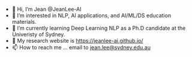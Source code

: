 - 👋 Hi, I’m Jean @JeanLee-AI
- 👀 I’m interested in NLP, AI applications, and AI/ML/DS education materials.
- 🌱 I’m currently learning Deep Learning NLP as a Ph.D candidate at the Univeristy of Sydney. 
- 💞️ My research website is https://jeanlee-ai.github.io/
- 📫 How to reach me ... email to jean.lee@sydney.edu.au 
